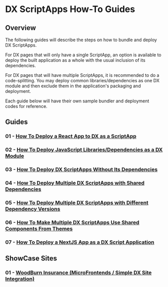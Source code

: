 # DX ScriptApps How-To Guides

## Overview
The following guides will describe the steps on how to bundle and deploy DX ScriptApps. 

For DX pages that will only have a single ScriptApp, an option is available to deploy the built application as a whole with the usual inclusion of its dependencies. 

For DX pages that will have multiple ScriptApps, it is recommended to do a code-splitting. You may deploy common libraries/dependencies as one DX module and then exclude them in the application's packaging and deployment.

Each guide below will have their own sample bundler and deployment codes for reference. 

## Guides

### 01 - [How To Deploy a React App to DX as a ScriptApp](01WebpackWithDependencies)

### 02 - [How To Deploy JavaScript Libraries/Dependencies as a DX Module](02DependenciesAsModule)

### 03 - [How To Deploy DX ScriptApps Without Its Dependencies](03AppsExcludingDependencies)

### 04 - [How To Deploy Multiple DX ScriptApps with Shared Dependencies](04AppsWithSharedDependencies)

### 05 - [How To Deploy Multiple DX ScriptApps with Different Dependency Versions](05AppsWithDiffDepVersions)

### 06 - [How To Make Multiple DX ScriptApps Use Shared Components From Themes](06ThemeComponentInApp)

### 07 - [How To Deploy a NextJS App as a DX Script Application](07NextJSSample)

## ShowCase Sites

### 01 - [WoodBurn Insurance (MicroFrontends / Simple DX Site Integration)](showcase-sites/WoodBurnInsurance) 
